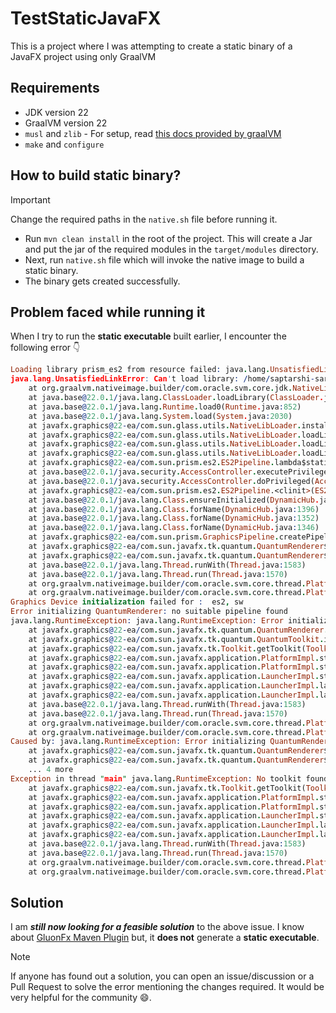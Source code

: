 # TestStaticJavaFX
This is a project where I was attempting to create a static binary of a JavaFX project using only GraalVM

## Requirements
- JDK version 22
- GraalVM version 22
- `musl` and `zlib` - For setup, read [this docs provided by graalVM](https://www.graalvm.org/latest/reference-manual/native-image/guides/build-static-executables/)
- `make` and `configure`

## How to build static binary?
> [!IMPORTANT]
> Change the required paths in the `native.sh` file before running it.

- Run `mvn clean install` in the root of the project. This will create a Jar and put the jar of the required modules in the `target/modules` directory.
- Next, run `native.sh` file which will invoke the native image to build a static binary.
- The binary gets created successfully.

## Problem faced while running it
When I try to run the **static executable** built earlier, I encounter the following error 👇
```prolog
Loading library prism_es2 from resource failed: java.lang.UnsatisfiedLinkError: Can't load library: /home/saptarshi-sarkar/.openjfx/cache/22-ea+11/amd64/libprism_es2.so
java.lang.UnsatisfiedLinkError: Can't load library: /home/saptarshi-sarkar/.openjfx/cache/22-ea+11/amd64/libprism_es2.so
	at org.graalvm.nativeimage.builder/com.oracle.svm.core.jdk.NativeLibraries.loadLibraryAbsolute(NativeLibraries.java:105)
	at java.base@22.0.1/java.lang.ClassLoader.loadLibrary(ClassLoader.java:114)
	at java.base@22.0.1/java.lang.Runtime.load0(Runtime.java:852)
	at java.base@22.0.1/java.lang.System.load(System.java:2030)
	at javafx.graphics@22-ea/com.sun.glass.utils.NativeLibLoader.installLibraryFromResource(NativeLibLoader.java:220)
	at javafx.graphics@22-ea/com.sun.glass.utils.NativeLibLoader.loadLibraryFromResource(NativeLibLoader.java:200)
	at javafx.graphics@22-ea/com.sun.glass.utils.NativeLibLoader.loadLibraryInternal(NativeLibLoader.java:142)
	at javafx.graphics@22-ea/com.sun.glass.utils.NativeLibLoader.loadLibrary(NativeLibLoader.java:58)
	at javafx.graphics@22-ea/com.sun.prism.es2.ES2Pipeline.lambda$static$0(ES2Pipeline.java:63)
	at java.base@22.0.1/java.security.AccessController.executePrivileged(AccessController.java:128)
	at java.base@22.0.1/java.security.AccessController.doPrivileged(AccessController.java:319)
	at javafx.graphics@22-ea/com.sun.prism.es2.ES2Pipeline.<clinit>(ES2Pipeline.java:52)
	at java.base@22.0.1/java.lang.Class.ensureInitialized(DynamicHub.java:599)
	at java.base@22.0.1/java.lang.Class.forName(DynamicHub.java:1396)
	at java.base@22.0.1/java.lang.Class.forName(DynamicHub.java:1352)
	at java.base@22.0.1/java.lang.Class.forName(DynamicHub.java:1346)
	at javafx.graphics@22-ea/com.sun.prism.GraphicsPipeline.createPipeline(GraphicsPipeline.java:218)
	at javafx.graphics@22-ea/com.sun.javafx.tk.quantum.QuantumRenderer$PipelineRunnable.init(QuantumRenderer.java:92)
	at javafx.graphics@22-ea/com.sun.javafx.tk.quantum.QuantumRenderer$PipelineRunnable.run(QuantumRenderer.java:125)
	at java.base@22.0.1/java.lang.Thread.runWith(Thread.java:1583)
	at java.base@22.0.1/java.lang.Thread.run(Thread.java:1570)
	at org.graalvm.nativeimage.builder/com.oracle.svm.core.thread.PlatformThreads.threadStartRoutine(PlatformThreads.java:853)
	at org.graalvm.nativeimage.builder/com.oracle.svm.core.thread.PlatformThreads.threadStartRoutine(PlatformThreads.java:829)
Graphics Device initialization failed for :  es2, sw
Error initializing QuantumRenderer: no suitable pipeline found
java.lang.RuntimeException: java.lang.RuntimeException: Error initializing QuantumRenderer: no suitable pipeline found
	at javafx.graphics@22-ea/com.sun.javafx.tk.quantum.QuantumRenderer.getInstance(QuantumRenderer.java:283)
	at javafx.graphics@22-ea/com.sun.javafx.tk.quantum.QuantumToolkit.init(QuantumToolkit.java:253)
	at javafx.graphics@22-ea/com.sun.javafx.tk.Toolkit.getToolkit(Toolkit.java:263)
	at javafx.graphics@22-ea/com.sun.javafx.application.PlatformImpl.startup(PlatformImpl.java:290)
	at javafx.graphics@22-ea/com.sun.javafx.application.PlatformImpl.startup(PlatformImpl.java:162)
	at javafx.graphics@22-ea/com.sun.javafx.application.LauncherImpl.startToolkit(LauncherImpl.java:651)
	at javafx.graphics@22-ea/com.sun.javafx.application.LauncherImpl.launchApplication1(LauncherImpl.java:671)
	at javafx.graphics@22-ea/com.sun.javafx.application.LauncherImpl.lambda$launchApplication$2(LauncherImpl.java:196)
	at java.base@22.0.1/java.lang.Thread.runWith(Thread.java:1583)
	at java.base@22.0.1/java.lang.Thread.run(Thread.java:1570)
	at org.graalvm.nativeimage.builder/com.oracle.svm.core.thread.PlatformThreads.threadStartRoutine(PlatformThreads.java:853)
	at org.graalvm.nativeimage.builder/com.oracle.svm.core.thread.PlatformThreads.threadStartRoutine(PlatformThreads.java:829)
Caused by: java.lang.RuntimeException: Error initializing QuantumRenderer: no suitable pipeline found
	at javafx.graphics@22-ea/com.sun.javafx.tk.quantum.QuantumRenderer$PipelineRunnable.init(QuantumRenderer.java:95)
	at javafx.graphics@22-ea/com.sun.javafx.tk.quantum.QuantumRenderer$PipelineRunnable.run(QuantumRenderer.java:125)
	... 4 more
Exception in thread "main" java.lang.RuntimeException: No toolkit found
	at javafx.graphics@22-ea/com.sun.javafx.tk.Toolkit.getToolkit(Toolkit.java:275)
	at javafx.graphics@22-ea/com.sun.javafx.application.PlatformImpl.startup(PlatformImpl.java:290)
	at javafx.graphics@22-ea/com.sun.javafx.application.PlatformImpl.startup(PlatformImpl.java:162)
	at javafx.graphics@22-ea/com.sun.javafx.application.LauncherImpl.startToolkit(LauncherImpl.java:651)
	at javafx.graphics@22-ea/com.sun.javafx.application.LauncherImpl.launchApplication1(LauncherImpl.java:671)
	at javafx.graphics@22-ea/com.sun.javafx.application.LauncherImpl.lambda$launchApplication$2(LauncherImpl.java:196)
	at java.base@22.0.1/java.lang.Thread.runWith(Thread.java:1583)
	at java.base@22.0.1/java.lang.Thread.run(Thread.java:1570)
	at org.graalvm.nativeimage.builder/com.oracle.svm.core.thread.PlatformThreads.threadStartRoutine(PlatformThreads.java:853)
	at org.graalvm.nativeimage.builder/com.oracle.svm.core.thread.PlatformThreads.threadStartRoutine(PlatformThreads.java:829)
```

## Solution
I am _**still now looking for a feasible solution**_ to the above issue. I know about [GluonFx Maven Plugin](https://github.com/gluonhq/gluonfx-maven-plugin) but, it **does not** generate a **static executable**.
> [!NOTE]
> If anyone has found out a solution, you can open an issue/discussion or a Pull Request to solve the error mentioning the changes required. It would be very helpful for the community 😄.
